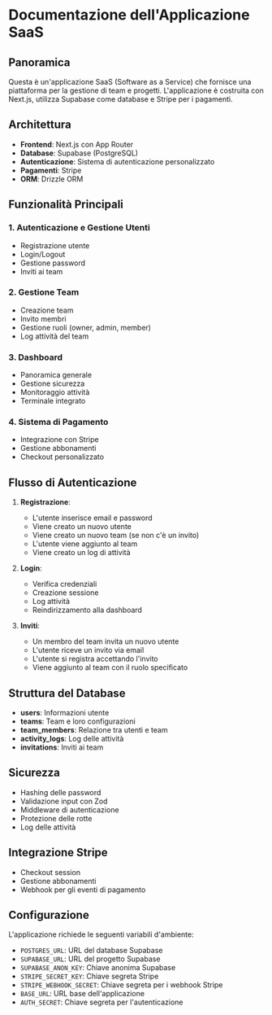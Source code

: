 # Documentazione dell'Applicazione SaaS

## Panoramica
Questa è un'applicazione SaaS (Software as a Service) che fornisce una piattaforma per la gestione di team e progetti. L'applicazione è costruita con Next.js, utilizza Supabase come database e Stripe per i pagamenti.

## Architettura
- **Frontend**: Next.js con App Router
- **Database**: Supabase (PostgreSQL)
- **Autenticazione**: Sistema di autenticazione personalizzato
- **Pagamenti**: Stripe
- **ORM**: Drizzle ORM

## Funzionalità Principali

### 1. Autenticazione e Gestione Utenti
- Registrazione utente
- Login/Logout
- Gestione password
- Inviti ai team

### 2. Gestione Team
- Creazione team
- Invito membri
- Gestione ruoli (owner, admin, member)
- Log attività del team

### 3. Dashboard
- Panoramica generale
- Gestione sicurezza
- Monitoraggio attività
- Terminale integrato

### 4. Sistema di Pagamento
- Integrazione con Stripe
- Gestione abbonamenti
- Checkout personalizzato

## Flusso di Autenticazione
1. **Registrazione**:
   - L'utente inserisce email e password
   - Viene creato un nuovo utente
   - Viene creato un nuovo team (se non c'è un invito)
   - L'utente viene aggiunto al team
   - Viene creato un log di attività

2. **Login**:
   - Verifica credenziali
   - Creazione sessione
   - Log attività
   - Reindirizzamento alla dashboard

3. **Inviti**:
   - Un membro del team invita un nuovo utente
   - L'utente riceve un invito via email
   - L'utente si registra accettando l'invito
   - Viene aggiunto al team con il ruolo specificato

## Struttura del Database
- **users**: Informazioni utente
- **teams**: Team e loro configurazioni
- **team_members**: Relazione tra utenti e team
- **activity_logs**: Log delle attività
- **invitations**: Inviti ai team

## Sicurezza
- Hashing delle password
- Validazione input con Zod
- Middleware di autenticazione
- Protezione delle rotte
- Log delle attività

## Integrazione Stripe
- Checkout session
- Gestione abbonamenti
- Webhook per gli eventi di pagamento

## Configurazione
L'applicazione richiede le seguenti variabili d'ambiente:
- `POSTGRES_URL`: URL del database Supabase
- `SUPABASE_URL`: URL del progetto Supabase
- `SUPABASE_ANON_KEY`: Chiave anonima Supabase
- `STRIPE_SECRET_KEY`: Chiave segreta Stripe
- `STRIPE_WEBHOOK_SECRET`: Chiave segreta per i webhook Stripe
- `BASE_URL`: URL base dell'applicazione
- `AUTH_SECRET`: Chiave segreta per l'autenticazione 